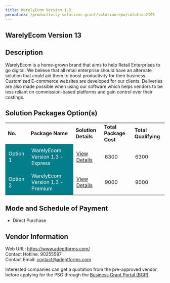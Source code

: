```yaml
---
title: WarelyEcom Version 1.3
permalink: /productivity-solutions-grant/solutionrepo/solution2195
---
```


## WarelyEcom Version 13

## Description

WarelyEcom is a home-grown brand that aims to help Retail Enterprises to go digital. We believe that all retail enterprise should have an alternate solution that could aid them to boost productivity for their business. Customized E-commerce websites are developed for our clients. Deliveries are also made possible when using our software which helps vendors to be less reliant on commission-based platforms and gain control over their costings.

## Solution Packages Option(s)

<table>
<tr>
<td><b>No.</b></td>
<td><b>Package Name</b></td>
<td><b>Solution Details</b></td>
<td><b>Total Package Cost</b></td>
<td><b>Total Qualifying</b></td>
</tr>
<tr>
<td style='padding: 10px; background-color: #037E8A; color: #FFFFFF;'>Option 1</td>
<td style='padding: 10px; background-color: #037E8A; color: #FFFFFF;'>WarelyEcom Version 1.3 - Express</td>
<td style='padding: 10px;'><a href='https://www.gobusiness.gov.sg/images/psg/Plus65Marketing20200814_Desensitised_Annex_3_Part_1.pdf' target='_blank'>View Details</a></td>
<td style='padding: 10px;'>6300</td>
<td style='padding: 10px;'>6300</td>
</tr>
<tr>
<td style='padding: 10px; background-color: #037E8A; color: #FFFFFF;'>Option 2</td>
<td style='padding: 10px; background-color: #037E8A; color: #FFFFFF;'>WarelyEcom Version 1.3 - Premium</td>
<td style='padding: 10px;'><a href='https://www.gobusiness.gov.sg/images/psg/Plus65Marketing20200814_Desensitised_Annex_3_Part_2.pdf' target='_blank'>View Details</a></td>
<td style='padding: 10px;'>9000</td>
<td style='padding: 10px;'>9000</td>
</tr>
</table>

## Mode and Schedule of Payment

 - Direct Purchase

## Vendor Information

 Web URL: https://www.adeptforms.com/ <br>Contact Hotline: 90255587 <br>Contact Email: contact@adeptforms.com <br>

Interested companies can get a quotation from the pre-approved vendor, before applying for the PSG through the <a href='https://www.businessgrants.gov.sg/' target='_blank' rel='noopener'>Business Grant Portal (BGP)</a>.

<script src="/jquery/resize-tables.js"></script>
